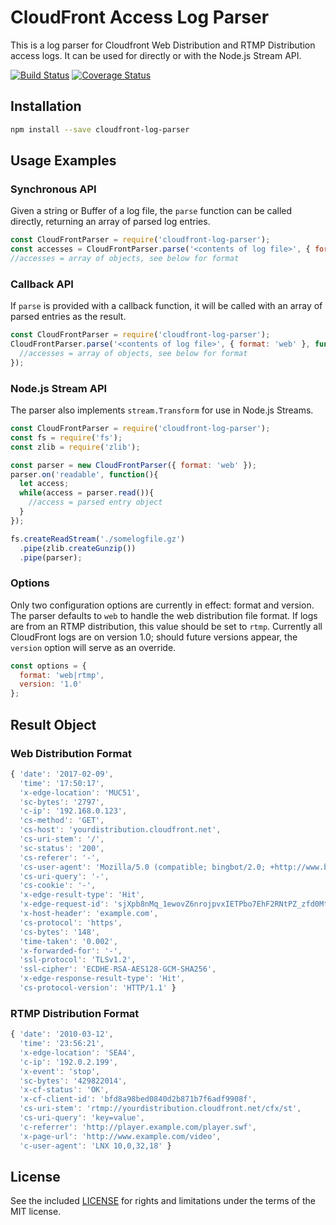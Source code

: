 
# CloudFront Access Log Parser

This is a log parser for Cloudfront Web Distribution and RTMP Distribution access logs. It can be used for directly or with the Node.js Stream API.

[![Build Status](https://travis-ci.org/claygregory/node-cloudfront-log-parser.svg?branch=master)](https://travis-ci.org/claygregory/node-cloudfront-log-parser)
[![Coverage Status](https://coveralls.io/repos/github/claygregory/node-cloudfront-log-parser/badge.svg?branch=master)](https://coveralls.io/github/claygregory/node-cloudfront-log-parser?branch=master)

## Installation

```bash
npm install --save cloudfront-log-parser
```

## Usage Examples

### Synchronous API
Given a string or Buffer of a log file, the `parse` function can be called directly, returning an array of parsed log entries.
```javascript
const CloudFrontParser = require('cloudfront-log-parser');
const accesses = CloudFrontParser.parse('<contents of log file>', { format: 'web' });
//accesses = array of objects, see below for format
```

### Callback API
If `parse` is provided with a callback function, it will be called with an array of parsed entries as the result.
```javascript
const CloudFrontParser = require('cloudfront-log-parser');
CloudFrontParser.parse('<contents of log file>', { format: 'web' }, function (err, accesses) {
  //accesses = array of objects, see below for format
});
```

### Node.js Stream API

The parser also implements `stream.Transform` for use in Node.js Streams.

```javascript
const CloudFrontParser = require('cloudfront-log-parser');
const fs = require('fs');
const zlib = require('zlib');

const parser = new CloudFrontParser({ format: 'web' });
parser.on('readable', function(){
  let access;
  while(access = parser.read()){
    //access = parsed entry object
  }
});

fs.createReadStream('./somelogfile.gz')
  .pipe(zlib.createGunzip())
  .pipe(parser);
```

### Options

Only two configuration options are currently in effect: format and version. The parser defaults to `web` to handle the web distribution file format. If logs are from an RTMP distribution, this value should be set to `rtmp`. Currently all CloudFront logs are on version 1.0; should future versions appear, the `version` option will serve as an override.

```javascript
const options = {
  format: 'web|rtmp',
  version: '1.0'
};
```

## Result Object

### Web Distribution Format

```javascript
{ 'date': '2017-02-09',
  'time': '17:50:17',
  'x-edge-location': 'MUC51',
  'sc-bytes': '2797',
  'c-ip': '192.168.0.123',
  'cs-method': 'GET',
  'cs-host': 'yourdistribution.cloudfront.net',
  'cs-uri-stem': '/',
  'sc-status': '200',
  'cs-referer': '-',
  'cs-user-agent': 'Mozilla/5.0 (compatible; bingbot/2.0; +http://www.bing.com/bingbot.htm)',
  'cs-uri-query': '-',
  'cs-cookie': '-',
  'x-edge-result-type': 'Hit',
  'x-edge-request-id': 'sjXpb8nMq_1ewovZ6nrojpvxIETPbo7EhF2RNtPZ_zfd0MtOW6pjlg==',
  'x-host-header': 'example.com',
  'cs-protocol': 'https',
  'cs-bytes': '148',
  'time-taken': '0.002',
  'x-forwarded-for': '-',
  'ssl-protocol': 'TLSv1.2',
  'ssl-cipher': 'ECDHE-RSA-AES128-GCM-SHA256',
  'x-edge-response-result-type': 'Hit',
  'cs-protocol-version': 'HTTP/1.1' }
```

### RTMP Distribution Format

```javascript
{ 'date': '2010-03-12',
  'time': '23:56:21',
  'x-edge-location': 'SEA4',
  'c-ip': '192.0.2.199',
  'x-event': 'stop',
  'sc-bytes': '429822014',
  'x-cf-status': 'OK',
  'x-cf-client-id': 'bfd8a98bed0840d2b871b7f6adf9908f',
  'cs-uri-stem': 'rtmp://yourdistribution.cloudfront.net/cfx/st',
  'cs-uri-query': 'key=value',
  'c-referrer': 'http://player.example.com/player.swf',
  'x-page-url': 'http://www.example.com/video',
  'c-user-agent': 'LNX 10,0,32,18' }
```

## License

See the included [LICENSE](LICENSE.md) for rights and limitations under the terms of the MIT license.